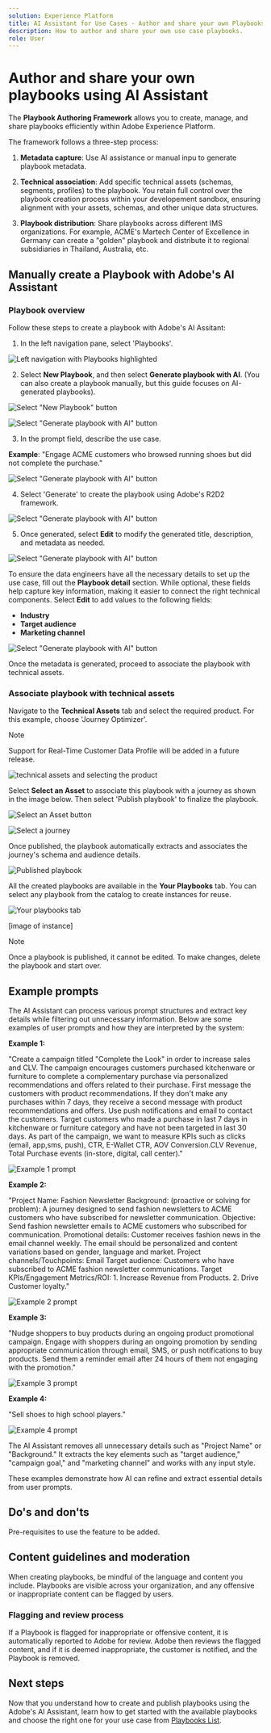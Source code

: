```yaml
---
solution: Experience Platform
title: AI Assistant for Use Cases - Author and share your own Playbooks.
description: How to author and share your own use case playbooks.
role: User
---
```


# Author and share your own playbooks using AI Assistant

The **Playbook Authoring Framework** allows you to create, manage, and share playbooks efficiently within Adobe Experience Platform. 

The framework follows a three-step process:

1. **Metadata capture**: Use AI assistance or manual inpu to generate playbook metadata.

2. **Technical association**: Add specific technical assets (schemas, segments, profiles) to the playbook. You retain full control over the playbook creation process within your developement sandbox, ensuring alignment with your assets, schemas, and other unique data structures.

3. **Playbook distribution**: Share playbooks across different IMS organizations. For example, ACME's Martech Center of Excellence in Germany can create a "golden" playbook and distribute it to regional subsidiaries in Thailand, Australia, etc.

## Manually create a Playbook with Adobe's AI Assistant

### Playbook overview

Follow these steps to create a playbook with Adobe's AI Assitant:

1. In the left navigation pane, select 'Playbooks'. 

![Left navigation with Playbooks highlighted](/help/use-case-playbooks/assets/playbooks/authoring/playbooks.png)

2. Select **New Playbook**, and then select **Generate playbook with AI**. (You can also create a playbook manually, but this guide focuses on AI-generated playbooks).

![Select "New Playbook" button](/help/use-case-playbooks/assets/playbooks/authoring/new-playbook.png)

![Select "Generate playbook with AI" button](/help/use-case-playbooks/assets/playbooks/authoring/generate-playbook.png)

3. In the prompt field, describe the use case. 

**Example**: "Engage ACME customers who browsed running shoes but did not complete the purchase."

![Select "Generate playbook with AI" button](/help/use-case-playbooks/assets/playbooks/authoring/prompt.png)

4. Select 'Generate' to create the playbook using Adobe's R2D2 framework. 

![Select "Generate playbook with AI" button](/help/use-case-playbooks/assets/playbooks/authoring/generate.png)

5. Once generated, select **Edit** to modify the generated title, description, and metadata as needed.

![Select "Generate playbook with AI" button](/help/use-case-playbooks/assets/playbooks/authoring/edit.png)

To ensure the data engineers have all the necessary details to set up the use case, fill out the **Playbook detail** section. While optional, these fields help capture key information, making it easier to connect the right technical components. Select **Edit** to add values to the following fields:

* **Industry**
* **Target audience**
* **Marketing channel**

![Select "Generate playbook with AI" button](/help/use-case-playbooks/assets/playbooks/authoring/edit-details.png)

Once the metadata is generated, proceed to associate the playbook with technical assets.

### Associate playbook with technical assets

Navigate to the **Technical Assets** tab and select the required product. For this example, choose 'Journey Optimizer'. 

>[!NOTE]
>
> Support for Real-Time Customer Data Profile will be added in a future release.

![technical assets and selecting the product](/help/use-case-playbooks/assets/playbooks/authoring/technical-assets-add-required-product.png)

Select **Select an Asset** to associate this playbook with a journey as shown in the image below. Then select 'Publish playbook' to finalize the playbook. 

![Select an Asset button](/help/use-case-playbooks/assets/playbooks/authoring/select-assets.png)

![Select a journey](/help/use-case-playbooks/assets/playbooks/authoring/select-assets.png)

Once published, the playbook automatically extracts and associates the journey's schema and audience details.

![Published playbook](/help/use-case-playbooks/assets/playbooks/authoring/publish-playbook.png)

All the created playbooks are available in the **Your Playbooks** tab. You can select any playbook from the catalog to create instances for reuse.

![Your playbooks tab](/help/use-case-playbooks/assets/playbooks/authoring/your-playbooks-tab.png)

[image of instance]

>[!NOTE]
>
> Once a playbook is published, it cannot be edited. To make changes, delete the playbook and start over. 

## Example prompts 

The AI Assistant can process various prompt structures and extract key details while filtering out unnecessary information. Below are some examples of user prompts and how they are interpreted by the system:

**Example 1:**

"Create a campaign titled "Complete the Look" in order to increase sales and CLV. The campaign encourages customers purchased kitchenware or furniture to complete a complementary purchase via personalized recommendations and offers related to their purchase. First message the customers with product recommendations. If they don't make any purchases within 7 days, they receive a second message with product recommendations and offers. Use push notifications and email to contact the customers. Target customers who made a purchase in last 7 days in kitchenware or furniture category and have not been targeted in last 30 days. As part of the campaign, we want to measure KPIs such as clicks (email, app,sms, push), CTR, E-Wallet CTR, AOV Conversion.CLV Revenue, Total Purchase events (in-store, digital, call center)."

![Example 1 prompt](/help/use-case-playbooks/assets/playbooks/authoring/example-prompt.png)

**Example 2:**

"Project Name: Fashion Newsletter
Background: (proactive or solving for problem): A journey designed to send fashion newsletters to ACME customers who have subscribed for newsletter communication.
Objective: Send fashion newsletter emails to ACME customers who subscribed for communication.
Promotional details: Customer receives fashion news in the email channel weekly. The email should be personalized and content variations based on gender, language and market.
Project channels/Touchpoints: Email
Target audience: Customers who have subscribed to ACME fashion newsletter communications.
Target KPIs/Engagement Metrics/ROI: 1. Increase Revenue from Products. 2. Drive Customer loyalty."

![Example 2 prompt](/help/use-case-playbooks/assets/playbooks/authoring/example-2-prompt.png)

**Example 3:**

"Nudge shoppers to buy products during an ongoing product promotional campaign. 
Engage with shoppers during an ongoing promotion by sending appropriate communication through email, SMS, or push notifications to buy products. Send them a reminder email after 24 hours of them not engaging with the promotion."

![Example 3 prompt](/help/use-case-playbooks/assets/playbooks/authoring/example-3-prompt.png)

**Example 4:**

"Sell shoes to high school players."

![Example 4 prompt](/help/use-case-playbooks/assets/playbooks/authoring/example-4-prompt.png)

The AI Assistant removes all unnecessary details such as "Project Name" or "Background." It extracts the key elements such as "target audience," "campaign goal," and "marketing channel" and works with any input style.

These examples demonstrate how AI can refine and extract essential details from user prompts. 

## Do's and don'ts

Pre-requisites to use the feature to be added.

## Content guidelines and moderation

When creating playbooks, be mindful of the language and content you include. Playbooks are visible across your organization, and any offensive or inappropriate content can be flagged by users.

<!-- ![Report results]() -->

### Flagging and review process

If a Playbook is flagged for inappropriate or offensive content, it is automatically reported to Adobe for review. Adobe then reviews the flagged content, and if it is deemed inappropriate, the customer is notified, and the Playbook is removed.

## Next steps

Now that you understand how to create and publish playbooks using the Adobe's AI Assistant, learn how to get started with the available playbooks and choose the right one for your use case from [Playbooks List](/help/use-case-playbooks/playbooks/choose.md).
